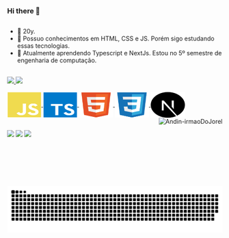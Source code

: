 ### Hi there 👋
##
- 🎉 20y.
- 🔭 Possuo conhecimentos em HTML, CSS e JS. Porém sigo estudando essas tecnologias.
- 🌱 Atualmente aprendendo Typescript e NextJs. Estou no 5º semestre de engenharia de computação.
##
 <div>
  <a href="https://github.com/AndersonMoura333">
  <img height="150em" src="https://github-readme-stats.vercel.app/api?username=AndersonMoura333&show_icons=true&theme=algolia&include_all_commits=true&count_private=true"/>
  <img height="150em" src="https://github-readme-stats.vercel.app/api/top-langs/?username=AndersonMoura333&layout=compact&langs_count=7&theme=algolia"/>
</div>
  
  <div style="display: inline_block"><br>
  <img align="center" alt="Andin-Js" height="60" width="80" src="https://raw.githubusercontent.com/devicons/devicon/master/icons/javascript/javascript-plain.svg">
  <img align="center" alt="Andin-Ts" height="60" width="80" src="https://raw.githubusercontent.com/devicons/devicon/master/icons/typescript/typescript-plain.svg">
  <img align="center" alt="Andin-HTML" height="60" width="80" src="https://raw.githubusercontent.com/devicons/devicon/master/icons/html5/html5-original.svg">
  <img align="center" alt="Andin-CSS" height="60" width="80" src="https://raw.githubusercontent.com/devicons/devicon/master/icons/css3/css3-original.svg">
  <img align="center" alt="Andin-Next" height="60" width="80" src="https://raw.githubusercontent.com/devicons/devicon/master/icons/nextjs/nextjs-original.svg">
  <img height="160em" align="right" alt="Andin-irmaoDoJorel" src="https://pbs.twimg.com/profile_images/929378157005852672/TPt-8sos.jpg">
    
</div>
  
##
  
  <div> 
  <a href = "https://api.whatsapp.com/send?phone=5585984135625"><img src="https://img.shields.io/badge/WhatsApp-25D366?style=for-the-badge&logo=whatsapp&logoColor=white" target="_blank"></a>
  <a href = "https://t.me/Ansu333"><img src="https://img.shields.io/badge/Telegram-2CA5E0?style=for-the-badge&logo=telegram&logoColor=white" target="_blank"></a>
  <a href = "mailto:andersonmouradasilva2@gmil.com"><img src="https://img.shields.io/badge/-Gmail-%23333?style=for-the-badge&logo=gmail&logoColor=white" target="_blank"></a>

 
 
  ![Snake animation](https://github.com/AndersonMoura333/AndersonMoura333/blob/output/github-contribution-grid-snake.svg)
 
</div>
